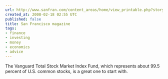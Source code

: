 ```yaml
---
url: http://www.sanfran.com/content_areas/home/view_printable.php?story_id=1507
created_at: 2008-02-18 02:55 UTC
published: false
title: San Francisco magazine
tags:
- finance
- investing
- money
- economics
- advice
---
```


The Vanguard Total Stock Market Index Fund, which represents about 99.5 percent of U.S. common stocks, is a great one to start with.
